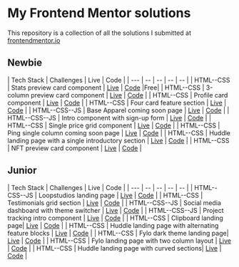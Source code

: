 # My Frontend Mentor solutions

This repository is a collection of all the solutions I submitted at [frontendmentor.io](https://www.frontendmentor.io/)

## Newbie

| Tech Stack  | Challenges | Live |  Code |
| --- | -- |  -- | --  |  -- |
| HTML--CSS      |  Stats preview card component | [Live](https://stats-preview-card-component-mp.netlify.app/) | [Code](https://git.io/Js28z) |Free|
| HTML--CSS      | 3-column preview card component  | [Live](https://3-column-preview-card-component-mp.netlify.app/) | [Code](https://git.io/Js282) |
| HTML--CSS      | Profile card component  | [Live](https://profile-card-component-mp.netlify.app/) | [Code](https://git.io/Js28r) |
| HTML--CSS      | Four card feature section  | [Live](https://four-card-feature-section-mp.netlify.app/) | [Code](https://git.io/Js28i) |
| HTML--CSS--JS  | Base Apparel coming soon page | [Live](https://base-apparel-coming-soon-mp.netlify.app/) | [Code](https://git.io/Js28y) |
| HTML--CSS--JS  | Intro component with sign-up form   | [Live](https://intro-component-with-signup-form-mp.netlify.app/) | [Code](https://git.io/Js28d) |
| HTML--CSS      | Single price grid component    | [Live](https://single-price-grid-component-mp.netlify.app/) | [Code](https://git.io/Js28j) |
| HTML--CSS      | Ping single column coming soon page  | [Live](https://ping-coming-soon-page-mp.netlify.app/) | [Code](https://git.io/Js24v) |
| HTML--CSS      | Huddle landing page with a single introductory section | [Live](https://huddle-landing-page-with-single-introductory-section-mp.netlify.app/) | [Code](https://git.io/Js24J) |
| HTML--CSS      | NFT preview card component | [Live](https://nft-preview-card-component-mp.netlify.app/) | [Code](https://git.io/J9cku) |

## Junior

| Tech Stack  | Challenges | Live |  Code |
| --- | -- |  -- | --  |  -- |
| HTML--CSS--JS      |  Loopstudios landing page | [Live](https://loopstudios-landing-page-mp.netlify.app/) | [Code](https://git.io/Js2lx) |
| HTML--CSS     | Testimonials grid section  | [Live](https://testimonials-grid-section-mp.netlify.app/) | [Code](https://git.io/Js28J) |
| HTML--CSS--JS | Social media dashboard with theme switcher  | [Live](https://social-media-dashboard-with-theme-switcher-mp.netlify.app/) | [Code](https://git.io/Js28k) |
| HTML--CSS--JS | Project tracking intro component  | [Live](https://project-tracking-intro-component-mp.netlify.app/) | [Code](https://git.io/Js28t) |
| HTML--CSS     | Clipboard landing page| [Live](https://clipboard-landing-page-mp.netlify.app/) | [Code](https://git.io/Js28Y) |
| HTML--CSS     | Huddle landing page with alternating feature blocks   | [Live](https://huddle-landing-page-with-alternating-feature-blocks-mp.netlify.app/) | [Code](https://git.io/Js28s) |
| HTML--CSS     | Fylo dark theme landing page| [Live](https://fylo-dark-landing-page-mp.netlify.app/) | [Code](https://git.io/Js28W) |
| HTML--CSS     | Fylo landing page with two column layout | [Live](https://fylo-landing-page-with-two-column-layout-mp.netlify.app/) | [Code](https://git.io/Js28l) |
| HTML--CSS     | Huddle landing page with curved sections| [Live](https://huddle-landing-page-mp.netlify.app/) | [Code](https://git.io/Js2BI) |
